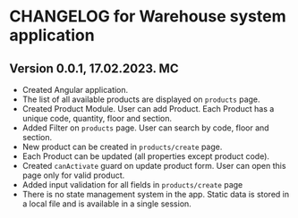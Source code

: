 # CHANGELOG for Warehouse system application #

## Version 0.0.1, 17.02.2023. MC ##

- Created Angular application.
- The list of all available products are displayed on `products` page.
- Created Product Module. User can add Product. Each Product has a unique code, quantity, floor and section.
- Added Filter on `products` page. User can search by code, floor and section.
- New product can be created in `products/create` page.
- Each Product can be updated (all properties except product code).
- Created `canActivate` guard on update product form. User can open this page only for valid product.
- Added input validation for all fields in `products/create` page
- There is no state management system in the app. Static data is stored in a local file and is available in a single session.
